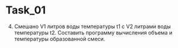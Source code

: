 # Task_01
4.    Смешано V1 литров воды температуры t1 с V2 литрами воды температуры t2.
      Составить программу вычисления объема и температуры образованной смеси.
